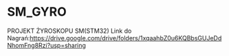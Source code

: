 # SM_GYRO
PROJEKT ŻYROSKOPU SM(STM32)
Link do Nagrań:https://drive.google.com/drive/folders/1xqaahbZ0u6KQBbsGUJeDdNhomFng8Rzi?usp=sharing
